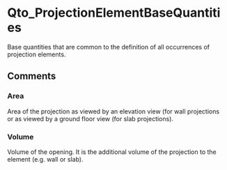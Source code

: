 # Qto_ProjectionElementBaseQuantities

Base quantities that are common to the definition of all occurrences of projection elements.


## Comments

### Area

Area of the projection as viewed by an elevation view (for wall projections or as viewed by a ground floor view (for slab projections).

### Volume

Volume of the opening. It is the additional volume of the projection to the element (e.g. wall or slab).

